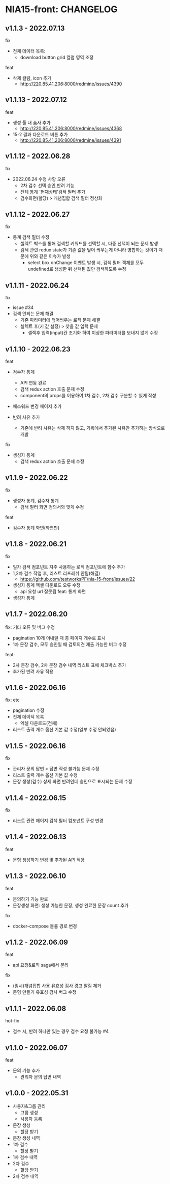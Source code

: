 # NIA15-front: CHANGELOG

## v1.1.3 - 2022.07.13

fix

- 전체 데이터 목록:
    - download button grid 컬럼 영역 조정

feat

- 삭제 컬럼, icon 추가
    - http://220.85.41.206:8000/redmine/issues/4390

## v1.1.13 - 2022.07.12

feat

- 생성 툴 내 품사 추가
    - http://220.85.41.206:8000/redmine/issues/4368
- 15-2 결과 다운로드 버튼 추가
    - http://220.85.41.206:8000/redmine/issues/4391

## v1.1.12 - 2022.06.28

fix

- 2022.06.24 수정 사항 오류
    - 2차 검수 선택 승인,반려 기능
    - 전체 통계 '현재상태'검색 필터 추가
    - 검수화면(할당) > 개념집합 검색 필터 정상화

## v1.1.12 - 2022.06.27

fix

- 통계 검색 필터 수정
    - 셀렉트 박스를 통해 검색할 키워드를 선택할 시, 다중 선택이 되는 문제 발생
    - 검색 관련 redux state가 기존 값을 덮어 씌우는게 아니라 병합하는 것이기 때문에 위와 같은 이슈가 발생
        - select box onChange 이벤트 발생 시, 검색 필터 객체를 모두 undefined로 생성한 뒤 선택된 값만 검색하도록 수정

## v1.1.11 - 2022.06.24

fix

- issue #34
- 검색 안되는 문제 해결
    - 기존 파라미터에 덮어씌우는 로직 문제 해결
    - 셀렉트 후(키 값 설정) > 찾을 값 입력 문제
        - 셀렉후 입력(input)칸 초기화 하여 이상한 파라미터를 보내지 않게 수정

## v1.1.10 - 2022.06.23

feat

- 검수자 통계
    - API 연동 완료
    - 검색 redux action 호출 문제 수정
    - component의 props를 이용하여 1차 검수, 2차 검수 구분할 수 있게 작성

- 패스워드 변경 페이지 추가
- 반려 사유 추가
    - 기존에 반려 사유는 삭제 하지 않고, 기획에서 추가된 사유만 추가하는 방식으로 개발

fix

- 생성자 통계
    - 검색 redux action 호출 문제 수정

## v1.1.9 - 2022.06.22

fix

- 생성자 통계, 검수자 통계
    - 검색 필터 화면 정의서와 맞게 수정

feat

- 검수자 통계 화면(화면만)

## v1.1.8 - 2022.06.21

fix

- 일자 검색 컴포넌트 자주 사용하는 로직 컴포넌트에 함수 추가
- 1,2차 검수 작업 후, 리스트 리프레쉬 안됨(해결)
    - https://github.com/testworksPF/nia-15-front/issues/22
- 생성자 통계 엑셀 다운로드 오류 수정
    - api 요청 url 잘못됨
      feat: 통계 화면
- 생성자 통계

## v1.1.7 - 2022.06.20

fix: 기타 오류 및 버그 수정

- pagination 10개 이내일 때 총 페이지 개수로 표시
- 1차 문장 검수, 모두 승인일 때 검토의견 제출 가능한 버그 수정

feat:

- 2차 문장 검수, 2차 문장 검수 내역 리스트 표에 체크박스 추가
- 추가된 반려 사유 적용

## v1.1.6 - 2022.06.16

fix: etc

- pagination 수정
- 전제 데이턱 목록
    - 엑셀 다운로드(전체)
- 리스트 출력 개수 옵션 기본 값 수정(일부 수정 안되었음)

## v1.1.5 - 2022.06.16

fix

- 관리자 문의 답변 > 답변 작성 불가능 문제 수정
- 리스트 출력 개수 옵션 기본 값 수정
- 문장 생성(검수) 상세 화면 반려인데 승인으로 표시되는 문제 수정

## v1.1.4 - 2022.06.15

fix

- 리스트 관련 페이지 검색 필터 컴포넌트 구성 변경

## v1.1.4 - 2022.06.13

feat

- 문형 생성하기 변경 및 추가된 API 적용

## v1.1.3 - 2022.06.10

feat

- 문의하기 기능 완료
- 문장생성 화면: 생성 가능한 문장, 생성 완료한 문장 count 추가

fix

- docker-compose 볼륨 경로 변경

## v1.1.2 - 2022.06.09

feat

- api 요청&로직 saga에서 분리

fix

- (임시)개념집합 사용 유효성 검사 경고 알림 제거
- 문형 만들기 유효성 검사 버그 수정

## v1.1.1 - 2022.06.08

hot-fix

- 검수 시, 반려 하나만 있는 경우 검수 요청 불가능 #4

## v1.1.0 - 2022.06.07

feat

- 문의 기능 추가
    - 관리자 문의 답변 내역

## v1.0.0 - 2022.05.31

- 사용자&그룹 관리
    - 그룹 생성
    - 사용자 등록
- 문장 생성
    - 할당 받기
- 문장 생성 내역
- 1차 검수
    - 할당 받기
- 1차 검수 내역
- 2차 검수
    - 할당 받기
- 2차 검수 내역

